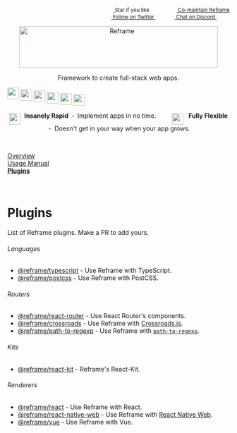 <!---






    WARNING, READ THIS.
    This is a computed file. Do not edit.
    Edit `/docs/plugins.template.md` instead.












    WARNING, READ THIS.
    This is a computed file. Do not edit.
    Edit `/docs/plugins.template.md` instead.












    WARNING, READ THIS.
    This is a computed file. Do not edit.
    Edit `/docs/plugins.template.md` instead.












    WARNING, READ THIS.
    This is a computed file. Do not edit.
    Edit `/docs/plugins.template.md` instead.












    WARNING, READ THIS.
    This is a computed file. Do not edit.
    Edit `/docs/plugins.template.md` instead.






-->
<p align="right">
    <sup>
        <a href="#">
            <img
              src="https://github.com/reframejs/reframe/raw/master/docs/images/star.svg?sanitize=true"
              width="16"
              height="12"
            >
        </a>
        Star if you like
        &nbsp;&nbsp;&nbsp;&nbsp;
        &nbsp;&nbsp;&nbsp;&nbsp;
        &nbsp;&nbsp;
        <a href="https://github.com/reframejs/reframe/blob/master/docs/contributing.md">
            <img
              src="https://github.com/reframejs/reframe/raw/master/docs/images/biceps.min.svg?sanitize=true"
              width="16"
              height="14"
            >
            Co-maintain Reframe
        </a>
    </sup>
    <br/>
    <sup>
        <a href="https://twitter.com/reframejs">
            <img
              src="https://github.com/reframejs/reframe/raw/master/docs/images/twitter-logo.svg?sanitize=true"
              width="15"
              height="13"
            >
            Follow on Twitter
        </a>
        &nbsp;&nbsp;&nbsp;&nbsp;&nbsp;
        &nbsp;&nbsp;
        <a href="https://discord.gg/kqXf65G">
            <img
              src="https://github.com/reframejs/reframe/raw/master/docs/images/chat.svg?sanitize=true"
              width="14"
              height="10"
            >
            Chat on Discord
        </a>
        &nbsp;&nbsp;&nbsp;&nbsp;
        &nbsp;&nbsp;&nbsp;&nbsp;
    </sup>
</p>

[<p align="center"><img src="https://github.com/reframejs/reframe/raw/master/docs/images/logo-with-title.min.svg?sanitize=true" width=450 height=94 style="max-width:100%;" alt="Reframe"/></p>](https://github.com/reframejs/reframe)

<div><p align="center">
        Framework to create full-stack web apps.
</p></div>

<p>
<img src="https://github.com/reframejs/reframe/raw/docs/docs/images/thunderbolt.min.svg?sanitize=true" width="26">
<sub><img src="https://github.com/reframejs/reframe/raw/docs/docs/images/thunderbolt.min.svg?sanitize=true" width="26"></sub>
<sub><sub><img src="https://github.com/reframejs/reframe/raw/docs/docs/images/thunderbolt.min.svg?sanitize=true" width="26"></sub></sub>
<sub><sub><sub><img src="https://github.com/reframejs/reframe/raw/docs/docs/images/thunderbolt.min.svg?sanitize=true" width="26"></sub></sub></sub>
<sub><sub><sub><sub><img src="https://github.com/reframejs/reframe/raw/docs/docs/images/thunderbolt.min.svg?sanitize=true" width="26"></sub></sub></sub></sub>
<sub><sub><sub><sub><sub><img src="https://github.com/reframejs/reframe/raw/docs/docs/images/thunderbolt.min.svg?sanitize=true" width="26"></sub></sub></sub></sub></sub>
</p>

<div><p align="center">
    <sub><sub><sub><sub><sub><img src="https://github.com/reframejs/reframe/raw/docs/docs/images/thunderbolt.min.svg?sanitize=true" width="26"></sub></sub></sub></sub></sub>&nbsp;&nbsp;<b>Insanely Rapid</b>
    &nbsp;&#8209;&nbsp;
    Implement apps in no time.
    &nbsp; &nbsp; &nbsp; &nbsp;
    <sub><sub><sub><sub><sub><img src="https://github.com/reframejs/reframe/raw/docs/docs/images/tornado.min.svg?sanitize=true" width="26"></sub></sub></sub></sub></sub>&nbsp;&nbsp;&nbsp;<b>Fully&nbsp;Flexible</b>
    &nbsp;&#8209;&nbsp;
    Doesn't get in your way when your app grows.
</p></div>

<br/>

[Overview](/../../)<br/>
[Usage Manual](/docs/usage-manual.md)<br/>
[**Plugins**](/docs/plugins.md)

<br/>

# Plugins

List of Reframe plugins. Make a PR to add yours.

###### Languages
 - [@reframe/typescript](/plugins/typescript) - Use Reframe with TypeScript.
 - [@reframe/postcss](/plugins/postcss) - Use Reframe with PostCSS.

###### Routers
 - [@reframe/react-router](/plugins/react-router) - Use React Router's components.
 - [@reframe/crossroads](/plugins/crossroads) - Use Reframe with [Crossroads.js](https://github.com/millermedeiros/crossroads.js).
 - [@reframe/path-to-regexp](/plugins/path-to-regexp) - Use Reframe with [`path-to-regexp`](https://github.com/pillarjs/path-to-regexp).

###### Kits
 - [@reframe/react-kit](/plugins/react-kit) - Reframe's React-Kit.

###### Renderers
 - [@reframe/react](/plugins/react) - Use Reframe with React.
 - [@reframe/react-native-web](/plugins/react-native-web) - Use Reframe with [React Native Web](https://github.com/necolas/react-native-web).
 - [@reframe/vue](/plugins/vue) - Use Reframe with Vue.

<!---






    WARNING, READ THIS.
    This is a computed file. Do not edit.
    Edit `/docs/plugins.template.md` instead.












    WARNING, READ THIS.
    This is a computed file. Do not edit.
    Edit `/docs/plugins.template.md` instead.












    WARNING, READ THIS.
    This is a computed file. Do not edit.
    Edit `/docs/plugins.template.md` instead.












    WARNING, READ THIS.
    This is a computed file. Do not edit.
    Edit `/docs/plugins.template.md` instead.












    WARNING, READ THIS.
    This is a computed file. Do not edit.
    Edit `/docs/plugins.template.md` instead.






-->
